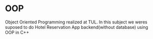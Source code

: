# OOP
Object Oriented Programming realized at TUL. In this subject we weres suposed to do Hotel Reservation App backend(without database) using OOP in C++
